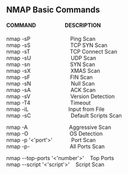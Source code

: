 ## NMAP Basic Commands
#### COMMAND &emsp;&emsp;&emsp;&emsp;&emsp; DESCRIPTION
nmap -sP &emsp;&emsp;&emsp;&emsp;&emsp;&emsp;&emsp; Ping Scan<br/>
nmap -sS &emsp;&emsp;&emsp;&emsp;&emsp;&emsp;&emsp; TCP SYN Scan<br/>
nmap -sT &emsp;&emsp;&emsp;&emsp;&emsp;&emsp;&emsp; TCP Connect Scan<br/> 
nmap -sU &emsp;&emsp;&emsp;&emsp;&emsp;&emsp;&emsp; UDP Scan<br/>
nmap -sn &emsp;&emsp;&emsp;&emsp;&emsp;&emsp;&emsp; SYN Scan<br/>
nmap -sX &emsp;&emsp;&emsp;&emsp;&emsp;&emsp;&emsp; XMAS Scan<br/>
nmap -sF &emsp;&emsp;&emsp;&emsp;&emsp;&emsp;&emsp; FIN Scan<br/>
nmap -sN &emsp;&emsp;&emsp;&emsp;&emsp;&emsp;&emsp; Null Scan<br/>
nmap -sA &emsp;&emsp;&emsp;&emsp;&emsp;&emsp;&emsp; ACK Scan<br/>
nmap -sV &emsp;&emsp;&emsp;&emsp;&emsp;&emsp;&emsp; Version Detection<br/>
nmap -T4 &emsp;&emsp;&emsp;&emsp;&emsp;&emsp;&emsp; Timeout<br/>
nmap -iL &emsp;&emsp;&emsp;&emsp;&emsp;&emsp;&emsp; Input from File<br/>
nmap -sC &emsp;&emsp;&emsp;&emsp;&emsp;&emsp;&emsp; Default Scripts Scan<br/>

nmap -A &nbsp;&emsp;&emsp;&emsp;&emsp;&emsp;&emsp;&emsp; Aggressive Scan<br/>
nmap -O &nbsp;&emsp;&emsp;&emsp;&emsp;&emsp;&emsp;&emsp; OS Detection<br/>
nmap -p '<'port'>' &emsp;&emsp;&emsp; Port Scan<br/>
nmap -p-&nbsp;&emsp;&emsp;&emsp;&emsp;&emsp;&emsp;&emsp; All Ports Scan</br> 

nmap --top-ports '<'number'>' &nbsp;&nbsp; Top Ports<br/>
nmap --script '<'script'>' &nbsp;&nbsp; Script Scan<br/>
